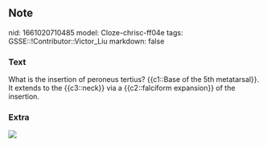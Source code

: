 ## Note
nid: 1661020710485
model: Cloze-chrisc-ff04e
tags: GSSE::!Contributor::Victor_Liu
markdown: false

### Text
What is the insertion of peroneus tertius? {{c1::Base of the 5th
metatarsal}}. It extends to the {{c3::neck}} via a {{c2::falciform
expansion}} of the insertion.

### Extra
<img src="paste-99e31abf1ff9d7726b7410ef9bf179a68539a3d0.jpg">
